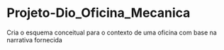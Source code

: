 # Projeto-Dio_Oficina_Mecanica
Cria o esquema conceitual para o contexto de uma oficina com base na narrativa fornecida
